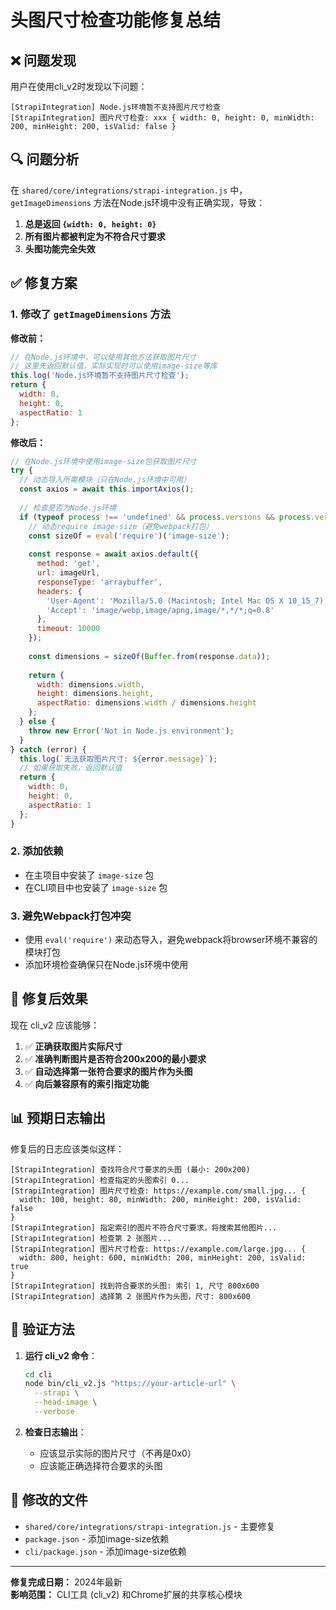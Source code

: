 # 头图尺寸检查功能修复总结

## ❌ 问题发现

用户在使用cli_v2时发现以下问题：

```
[StrapiIntegration] Node.js环境暂不支持图片尺寸检查 
[StrapiIntegration] 图片尺寸检查: xxx { width: 0, height: 0, minWidth: 200, minHeight: 200, isValid: false }
```

## 🔍 问题分析

在 `shared/core/integrations/strapi-integration.js` 中，`getImageDimensions` 方法在Node.js环境中没有正确实现，导致：

1. **总是返回 `{width: 0, height: 0}`**
2. **所有图片都被判定为不符合尺寸要求**
3. **头图功能完全失效**

## ✅ 修复方案

### 1. 修改了 `getImageDimensions` 方法

**修改前：**
```javascript
// 在Node.js环境中，可以使用其他方法获取图片尺寸
// 这里先返回默认值，实际实现时可以使用image-size等库
this.log('Node.js环境暂不支持图片尺寸检查');
return {
  width: 0,
  height: 0,
  aspectRatio: 1
};
```

**修改后：**
```javascript
// 在Node.js环境中使用image-size包获取图片尺寸
try {
  // 动态导入所需模块（只在Node.js环境中可用）
  const axios = await this.importAxios();
  
  // 检查是否为Node.js环境
  if (typeof process !== 'undefined' && process.versions && process.versions.node) {
    // 动态require image-size（避免webpack打包）
    const sizeOf = eval('require')('image-size');
    
    const response = await axios.default({
      method: 'get',
      url: imageUrl,
      responseType: 'arraybuffer',
      headers: {
        'User-Agent': 'Mozilla/5.0 (Macintosh; Intel Mac OS X 10_15_7) AppleWebKit/537.36',
        'Accept': 'image/webp,image/apng,image/*,*/*;q=0.8'
      },
      timeout: 10000
    });
    
    const dimensions = sizeOf(Buffer.from(response.data));
    
    return {
      width: dimensions.width,
      height: dimensions.height,
      aspectRatio: dimensions.width / dimensions.height
    };
  } else {
    throw new Error('Not in Node.js environment');
  }
} catch (error) {
  this.log(`无法获取图片尺寸: ${error.message}`);
  // 如果获取失败，返回默认值
  return {
    width: 0,
    height: 0,
    aspectRatio: 1
  };
}
```

### 2. 添加依赖

- 在主项目中安装了 `image-size` 包
- 在CLI项目中也安装了 `image-size` 包

### 3. 避免Webpack打包冲突

- 使用 `eval('require')` 来动态导入，避免webpack将browser环境不兼容的模块打包
- 添加环境检查确保只在Node.js环境中使用

## 🎯 修复后效果

现在 cli_v2 应该能够：

1. ✅ **正确获取图片实际尺寸**
2. ✅ **准确判断图片是否符合200x200的最小要求**
3. ✅ **自动选择第一张符合要求的图片作为头图**
4. ✅ **向后兼容原有的索引指定功能**

## 📊 预期日志输出

修复后的日志应该类似这样：

```
[StrapiIntegration] 查找符合尺寸要求的头图 (最小: 200x200) 
[StrapiIntegration] 检查指定的头图索引 0... 
[StrapiIntegration] 图片尺寸检查: https://example.com/small.jpg... { 
  width: 100, height: 80, minWidth: 200, minHeight: 200, isValid: false 
}
[StrapiIntegration] 指定索引的图片不符合尺寸要求，将搜索其他图片... 
[StrapiIntegration] 检查第 2 张图片... 
[StrapiIntegration] 图片尺寸检查: https://example.com/large.jpg... { 
  width: 800, height: 600, minWidth: 200, minHeight: 200, isValid: true 
}
[StrapiIntegration] 找到符合要求的头图: 索引 1, 尺寸 800x600
[StrapiIntegration] 选择第 2 张图片作为头图，尺寸: 800x600
```

## 🧪 验证方法

1. **运行 cli_v2 命令**：
   ```bash
   cd cli
   node bin/cli_v2.js "https://your-article-url" \
     --strapi \
     --head-image \
     --verbose
   ```

2. **检查日志输出**：
   - 应该显示实际的图片尺寸（不再是0x0）
   - 应该能正确选择符合要求的头图

## 📁 修改的文件

- `shared/core/integrations/strapi-integration.js` - 主要修复
- `package.json` - 添加image-size依赖
- `cli/package.json` - 添加image-size依赖

---

**修复完成日期：** 2024年最新  
**影响范围：** CLI工具 (cli_v2) 和Chrome扩展的共享核心模块 